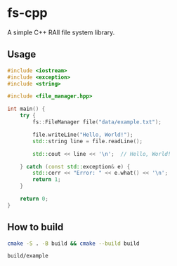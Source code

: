 # fs-cpp

A simple C++ RAII file system library.

## Usage

```cpp
#include <iostream>
#include <exception>
#include <string>

#include <file_manager.hpp>

int main() {
    try {
        fs::FileManager file("data/example.txt");

        file.writeLine("Hello, World!");
        std::string line = file.readLine();

        std::cout << line << '\n';  // Hello, World!

    } catch (const std::exception& e) {
        std::cerr << "Error: " << e.what() << '\n';
        return 1;
    }

    return 0;
}
```

## How to build

```bash
cmake -S . -B build && cmake --build build
```

```bash
build/example
```
